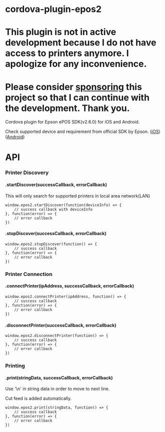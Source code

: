 cordova-plugin-epos2
======
This plugin is not in active development because I do not have access to printers anymore. I apologize for any inconvenience.
======

Please consider [sponsoring](https://www.buymeacoffee.com/aelx311) this project so that I can continue with the development. Thank you.
======
Cordova plugin for Epson ePOS SDK(v2.6.0) for iOS and Android.

Check supported device and requirement from official SDK by Epson.
([iOS](https://download.epson-biz.com/modules/pos/index.php?page=single_soft&cid=5670&scat=58&pcat=52))
([Android](https://download.epson-biz.com/modules/pos/index.php?page=single_soft&cid=5669&scat=61&pcat=52))

API
===

### Printer Discovery
#### .startDiscover(successCallback, errorCallback)
This will only search for supported printers in local area network(LAN)
```
window.epos2.startDiscover(function(deviceInfo) => {
    // success callback with deviceInfo
}, function(error) => {
    // error callback
})
```
#### .stopDiscover(successCallback, errorCallback)
```
window.epos2.stopDiscover(function() => {
    // success callback
}, function(error) => {
    // error callback
})
```

### Printer Connection
#### .connectPrinter(ipAddress, successCallback, errorCallback)
```
window.epos2.connectPrinter(ipAddress, function() => {
    // success callback
}, function(error) => {
    // error callback
})
```
#### .disconnectPrinter(successCallback, errorCallback)
```
window.epos2.disconnectPrinter(function() => {
    // success callback
}, function(error) => {
    // error callback
})
```

### Printing
#### .print(stringData, successCallback, errorCallback)
Use '\n' in string data in order to move to next line.

Cut feed is added automatically.
```
window.epos2.print(stringData, function() => {
    // success callback
}, function(error) => {
    // error callback
})
```
